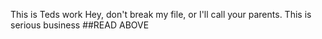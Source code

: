 This is Teds work
Hey, don't break my file, or I'll call your parents. This is serious business
##READ ABOVE